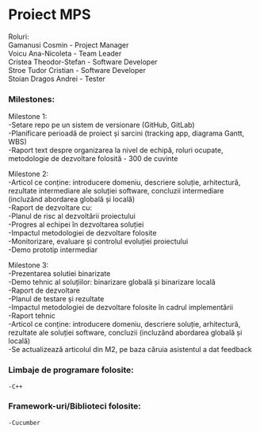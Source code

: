 # Proiect MPS

Roluri: <br/>
Gamanusi Cosmin - Project Manager <br/>
Voicu Ana-Nicoleta - Team Leader <br/>
Cristea Theodor-Stefan - Software Developer <br/>
Stroe Tudor Cristian - Software Developer <br/>
Stoian Dragos Andrei - Tester <br/>

### Milestones: <br/>
Milestone 1: <br/>
-Setare repo pe un sistem de versionare (GitHub, GitLab) <br/>
-Planificare perioadă de proiect și sarcini (tracking app, diagrama Gantt, WBS) <br/>
-Raport text despre organizarea la nivel de echipă, roluri ocupate, metodologie de dezvoltare folosită - 300 de cuvinte <br/>

Milestone 2: <br/>
-Articol ce conține: introducere domeniu, descriere soluție, arhitectură, rezultate intermediare ale soluției software, concluzii intermediare (incluzând abordarea globală și locală) <br/>
-Raport de dezvoltare cu: <br/>
    -Planul de risc al dezvoltării proiectului <br/>
    -Progres al echipei în dezvoltarea soluției <br/>
    -Impactul metodologiei de dezvoltare folosite <br/>
    -Monitorizare, evaluare și controlul evoluției proiectului <br/>
-Demo prototip intermediar <br/>

Milestone 3: <br/>
-Prezentarea solutiei binarizate <br/>
-Demo tehnic al soluțiilor: binarizare globală și binarizare locală <br/>
-Raport de dezvoltare <br/>
    -Planul de testare și rezultate <br/>
    -Impactul metodologiei de dezvoltare folosite în cadrul implementării <br/>
-Raport tehnic <br/>
    -Articol ce conține: introducere domeniu, descriere soluție, arhitectură, rezultate ale soluției software, concluzii (incluzând abordarea globală și locală) <br/>
    -Se actualizează articolul din M2, pe baza căruia asistentul a dat feedback <br/>


### Limbaje de programare folosite:
    -C++
### Framework-uri/Biblioteci folosite:
    -Cucumber  

